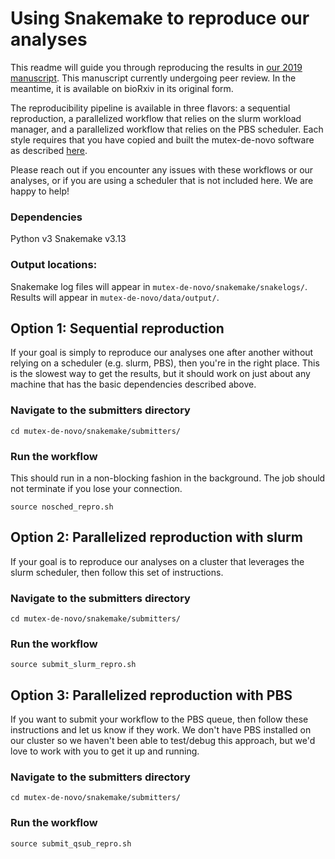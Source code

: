 # Using Snakemake to reproduce our analyses

This readme will guide you through reproducing the results in [our 2019 manuscript](https://www.biorxiv.org/content/10.1101/653527v1). This manuscript currently undergoing peer review. In the meantime, it is available on bioRxiv in its original form. 

The reproducibility pipeline is available in three flavors: a sequential reproduction, a parallelized workflow that relies on the slurm workload manager, and a parallelized workflow that relies on the PBS scheduler. Each style requires that you have copied and built the mutex-de-novo software as described [here](https://github.com/PathwayAndDataAnalysis/mutex-de-novo).

Please reach out if you encounter any issues with these workflows or our analyses, or if you are using a scheduler that is not included here. We are happy to help!

### Dependencies
Python v3
Snakemake v3.13

### Output locations:

Snakemake log files will appear in `mutex-de-novo/snakemake/snakelogs/`.
Results will appear in `mutex-de-novo/data/output/`.

## Option 1: Sequential reproduction

If your goal is simply to reproduce our analyses one after another without relying on a scheduler (e.g. slurm, PBS), then you're in the right place. This is the slowest way to get the results, but it should work on just about any machine that has the basic dependencies described above. 

### Navigate to the submitters directory

```
cd mutex-de-novo/snakemake/submitters/
```

### Run the workflow

This should run in a non-blocking fashion in the background. The job should not terminate if you lose your connection.

```
source nosched_repro.sh
```

## Option 2: Parallelized reproduction with slurm

If your goal is to reproduce our analyses on a cluster that leverages the slurm scheduler, then follow this set of instructions.

### Navigate to the submitters directory

```
cd mutex-de-novo/snakemake/submitters/
```

### Run the workflow

```
source submit_slurm_repro.sh
```

## Option 3: Parallelized reproduction with PBS

If you want to submit your workflow to the PBS queue, then follow these instructions and let us know if they work. We don't have PBS installed on our cluster so we haven't been able to test/debug this approach, but we'd love to work with you to get it up and running.

### Navigate to the submitters directory

```
cd mutex-de-novo/snakemake/submitters/
```

### Run the workflow

```
source submit_qsub_repro.sh
```
